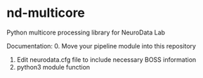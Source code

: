 # nd-multicore
Python multicore processing library for NeuroData Lab

Documentation:
0. Move your pipeline module into this repository
1. Edit neurodata.cfg file to include necessary BOSS information
2. python3 module function
